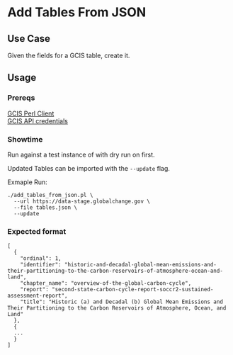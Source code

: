 # Add Tables From JSON

## Use Case

Given the fields for a GCIS table, create it.

## Usage

### Prereqs

[GCIS Perl Client](https://github.com/USGCRP/gcis-pl-client)  
[GCIS API credentials](https://github.com/USGCRP/gcis-pl-client#configuration)

### Showtime 

Run against a test instance of with dry run on first.

Updated Tables can be imported with the `--update`
flag.

Exmaple Run:

    ./add_tables_from_json.pl \
      --url https://data-stage.globalchange.gov \
      --file tables.json \
      --update

### Expected format

    [
      {
        "ordinal": 1,
        "identifier": "historic-and-decadal-global-mean-emissions-and-their-partitioning-to-the-carbon-reservoirs-of-atmosphere-ocean-and-land",
        "chapter_name": "overview-of-the-global-carbon-cycle",
        "report": "second-state-carbon-cycle-report-soccr2-sustained-assessment-report",
        "title": "Historic (a) and Decadal (b) Global Mean Emissions and Their Partitioning to the Carbon Reservoirs of Atmosphere, Ocean, and Land"
      },
      {
      ...
      }
    ]

